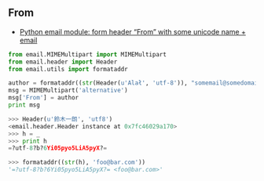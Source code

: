 ## From

- [Python email module: form header “From” with some unicode name + email](http://stackoverflow.com/questions/10551933/python-email-module-form-header-from-with-some-unicode-name-email)

~~~py
from email.MIMEMultipart import MIMEMultipart
from email.header import Header
from email.utils import formataddr

author = formataddr((str(Header(u'Alał', 'utf-8')), "somemail@somedomain.com"))
msg = MIMEMultipart('alternative')
msg['From'] = author
print msg
~~~

~~~py
>>> Header(u'鈴木一朗', 'utf8')
<email.header.Header instance at 0x7fc46029a170>
>>> h = _
>>> print h
=?utf-8?b?6Yi05pyo5LiA5pyX?=

>>> formataddr((str(h), 'foo@bar.com'))
'=?utf-8?b?6Yi05pyo5LiA5pyX?= <foo@bar.com>'
~~~
